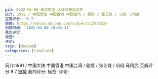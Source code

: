 ```yaml
---
pid: 2022-01-08-看过电影-大红灯笼高高挂
简介: 1991 / 中国大陆 中国香港 中国台湾 / 剧情 / 张艺谋 / 巩俐 马精武
豆瓣评分: '8.7'
链接: https://movie.douban.com/subject/1293323/
创建时间: '2022-01-08 19:03:11'
我的评分:
标签:
评论:
tags: [douban]
categories: [timeline]
---
```

简介:1991 / 中国大陆 中国香港 中国台湾 / 剧情 / 张艺谋 / 巩俐 马精武
豆瓣评分:8.7
[链接](https://movie.douban.com/subject/1293323/)
我的评分:
标签:
评论:

